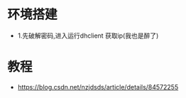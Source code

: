# 环境搭建
* 1.先破解密码,进入运行dhclient 获取ip(我也是醉了)
# 教程
* https://blog.csdn.net/nzjdsds/article/details/84572255
